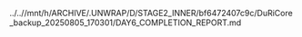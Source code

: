 ../..//mnt/h/ARCHIVE/.UNWRAP/D/STAGE2_INNER/bf6472407c9c/DuRiCore_backup_20250805_170301/DAY6_COMPLETION_REPORT.md